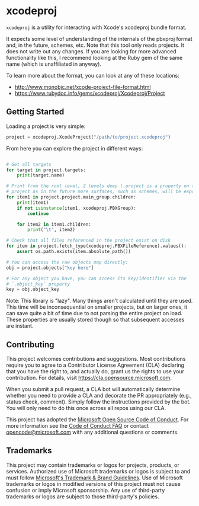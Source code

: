 # xcodeproj

`xcodeproj` is a utility for interacting with Xcode's xcodeproj bundle format.

It expects some level of understanding of the internals of the pbxproj format and, in the future, schemes, etc. Note that this tool only reads projects. It does not write out any changes. If you are looking for more advanced functionality like this, I recommend looking at the Ruby gem of the same name (which is unaffiliated in anyway). 

To learn more about the format, you can look at any of these locations:

* <http://www.monobjc.net/xcode-project-file-format.html>
* <https://www.rubydoc.info/gems/xcodeproj/Xcodeproj/Project>

## Getting Started

Loading a project is very simple:

```python
project = xcodeproj.XcodeProject("/path/to/project.xcodeproj")
```

From here you can explore the project in different ways:

```python

# Get all targets
for target in project.targets:
    print(target.name)

# Print from the root level, 2 levels deep (.project is a property on the root 
# project as in the future more surfaces, such as schemes, will be exposed)
for item1 in project.project.main_group.children:
    print(item1)
    if not isinstance(item1, xcodeproj.PBXGroup):
        continue

    for item2 in item1.children:
        print("\t", item2)

# Check that all files referenced in the project exist on disk
for item in project.fetch_type(xcodeproj.PBXFileReference).values():
    assert os.path.exists(item.absolute_path())

# You can access the raw objects map directly:
obj = project.objects["key here"]

# For any object you have, you can access its key/identifier via the 
# `.object_key` property
key = obj.object_key
```

Note: This library is "lazy". Many things aren't calculated until they are used. This time will be inconsequential on smaller projects, but on larger ones, it can save quite a bit of time due to not parsing the entire project on load. These properties are usually stored though so that subsequent accesses are instant.

## Contributing

This project welcomes contributions and suggestions.  Most contributions require you to agree to a
Contributor License Agreement (CLA) declaring that you have the right to, and actually do, grant us
the rights to use your contribution. For details, visit https://cla.opensource.microsoft.com.

When you submit a pull request, a CLA bot will automatically determine whether you need to provide
a CLA and decorate the PR appropriately (e.g., status check, comment). Simply follow the instructions
provided by the bot. You will only need to do this once across all repos using our CLA.

This project has adopted the [Microsoft Open Source Code of Conduct](https://opensource.microsoft.com/codeofconduct/).
For more information see the [Code of Conduct FAQ](https://opensource.microsoft.com/codeofconduct/faq/) or
contact [opencode@microsoft.com](mailto:opencode@microsoft.com) with any additional questions or comments.

## Trademarks

This project may contain trademarks or logos for projects, products, or services. Authorized use of Microsoft 
trademarks or logos is subject to and must follow 
[Microsoft's Trademark & Brand Guidelines](https://www.microsoft.com/en-us/legal/intellectualproperty/trademarks/usage/general).
Use of Microsoft trademarks or logos in modified versions of this project must not cause confusion or imply Microsoft sponsorship.
Any use of third-party trademarks or logos are subject to those third-party's policies.
